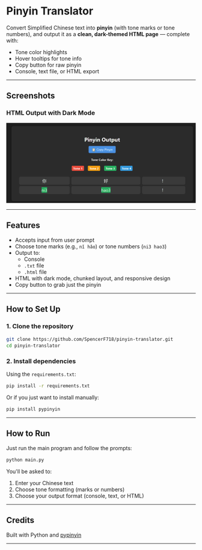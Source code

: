 # Pinyin Translator

Convert Simplified Chinese text into **pinyin** (with tone marks or tone numbers), and output it as a **clean, dark-themed HTML page** — complete with:
- Tone color highlights
- Hover tooltips for tone info
- Copy button for raw pinyin
- Console, text file, or HTML export

---

## Screenshots

### HTML Output with Dark Mode
![HTML Output](images/html_output.png)

---

## Features

- Accepts input from user prompt
- Choose tone marks (e.g., `nǐ hǎo`) or tone numbers (`ni3 hao3`)
- Output to:
  - Console
  - `.txt` file
  - `.html` file
- HTML with dark mode, chunked layout, and responsive design
- Copy button to grab just the pinyin

---

## How to Set Up

### 1. Clone the repository

```bash
git clone https://github.com/SpencerF718/pinyin-translator.git
cd pinyin-translator
```

### 2. Install dependencies

Using the `requirements.txt`:
```bash
pip install -r requirements.txt
```

Or if you just want to install manually:
```bash
pip install pypinyin
```

---

## How to Run

Just run the main program and follow the prompts:

```bash
python main.py
```

You'll be asked to:
1. Enter your Chinese text
2. Choose tone formatting (marks or numbers)
3. Choose your output format (console, text, or HTML)

---

## Credits

Built with Python and [pypinyin](https://github.com/mozillazg/python-pinyin)  

---
